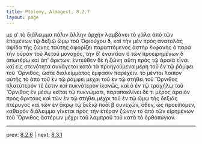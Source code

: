 ```yaml
---
title: Ptolemy, Almagest, 8.2.7
layout: page
---
```


με αʹ τὸ διάλειμμα πάλιν ἄλλην ἀρχὴν λαμβάνει τὸ γάλα ἀπὸ τῶν ἑπομένων τῷ δεξιῷ ὤμῳ τοῦ Ὀφιούχου δ, καὶ τὴν μὲν πρὸς ἀνατολὰς ἁψῖδα τῆς ζώνης ταύτης ἀφορίζει παραπτόμενος ἀστὴρ ἐκφανὴς ὁ παρὰ τὴν οὐρὰν τοῦ Ἀετοῦ μοναχός, τὴν δ' ἐναντίαν ὁ τῶν προειρημένων δ ἀπωτέρω καὶ ἀπ' ἄρκτων. ἐντεῦθεν δὲ ἡ ζώνη αὕτη πρὸς τῷ ἀραιὰ εἶναι καὶ εἰς στενότητα συνάγεται κατὰ τὰ προηγούμενα μέρη τοῦ ἐν τῷ ῥάμφει τοῦ Ὄρνιθος, ὥστε διαλείμματος ἔμφασιν παρέχειν. τὸ μέντοι λοιπὸν αὐτῆς τὸ ἀπὸ τοῦ ἐν τῷ ῥάμφει μέχρι τοῦ ἐν τῷ στήθει τοῦ Ὄρνιθος πλατύτερόν τέ ἐστιν καὶ πυκνότερον ἱκανῶς, καὶ ὁ ἐν τῷ τραχήλῳ τοῦ Ὄρνιθος ἐν μέσῳ κεῖται τῷ πυκνώματι, παραποκλίνει δέ τι μέρος ἀραιὸν πρὸς ἄρκτους καὶ τῶν ἐν τῷ στήθει μέχρι τοῦ ἐν τῷ ὤμῳ τῆς δεξιᾶς πτέρυγος καὶ τῶν ἐν ἄκρῳ τῷ δεξιῷ ποδὶ β συνεχῶν, ὅθεν, ὡς προείπομεν, καθαρὸν διάλειμμα γίνεται πρὸς τὴν ἑτέραν ζώνην τὸ ἀπὸ τῶν εἰρημένων τοῦ Ὄρνιθος ἀστέρων μέχρι τοῦ λαμπροῦ τοῦ κατὰ τὸ ὀρθοπύγιον. 

---

prev: [8.2.6](../8.2.6/) | next: [8.3.1](../8.3.1/)

